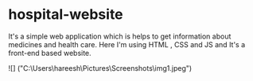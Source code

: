 # hospital-website
It's a simple web application which is helps to get information about medicines and health care. Here I'm using HTML , CSS and JS and It's  a front-end based website.

![] ("C:\Users\hareesh\Pictures\Screenshots\img1.jpeg")
